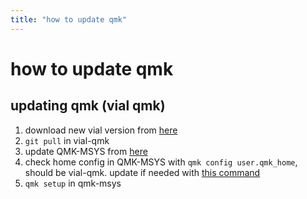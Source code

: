 ```yaml
---
title: "how to update qmk"
---
```

# how to update qmk

## updating qmk (vial qmk)

1. download new vial version from [here](https://get.vial.today/download/)
2. `git pull` in vial-qmk
3. update QMK-MSYS from [here](https://github.com/qmk/qmk_distro_msys/releases)
4. check home config in QMK-MSYS with `qmk config user.qmk_home`, should be vial-qmk. update if needed with [this command](https://docs.qmk.fm/#/cli_configuration?id=setting-configuration-values)
5. `qmk setup` in qmk-msys